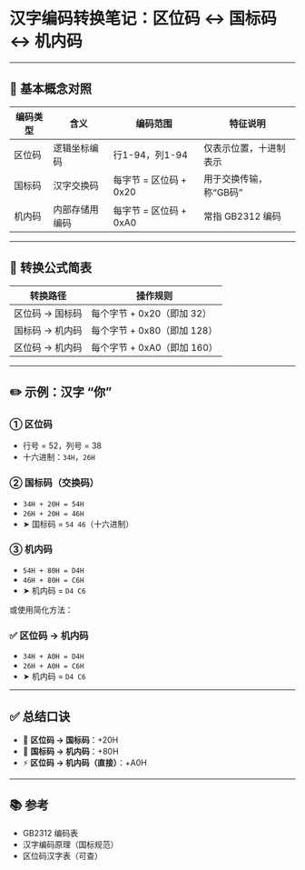 # 汉字编码转换笔记：区位码 ↔ 国标码 ↔ 机内码

---

## 📌 基本概念对照

| 编码类型 | 含义             | 编码范围        | 特征说明                |
|----------|------------------|------------------|-------------------------|
| 区位码   | 逻辑坐标编码     | 行1-94，列1-94   | 仅表示位置，十进制表示  |
| 国标码   | 汉字交换码       | 每字节 = 区位码 + 0x20 | 用于交换传输，称“GB码” |
| 机内码   | 内部存储用编码   | 每字节 = 区位码 + 0xA0 | 常指 GB2312 编码       |

---

## 🔁 转换公式简表

| 转换路径             | 操作规则                          |
|----------------------|-----------------------------------|
| 区位码 → 国标码      | 每个字节 + 0x20（即加 32）         |
| 国标码 → 机内码      | 每个字节 + 0x80（即加 128）        |
| 区位码 → 机内码      | 每个字节 + 0xA0（即加 160）        |

---

## ✏️ 示例：汉字 “你”

### ① 区位码
- 行号 = 52，列号 = 38
- 十六进制：`34H`，`26H`

### ② 国标码（交换码）
- `34H + 20H = 54H`
- `26H + 20H = 46H`
- ➤ 国标码 = `54 46`（十六进制）

### ③ 机内码
- `54H + 80H = D4H`
- `46H + 80H = C6H`
- ➤ 机内码 = `D4 C6`

或使用简化方法：

### ✅ 区位码 → 机内码
- `34H + A0H = D4H`
- `26H + A0H = C6H`
- ➤ 机内码 = `D4 C6`

---

## ✅ 总结口诀

- 🧭 **区位码 → 国标码**：+20H
- 💾 **国标码 → 机内码**：+80H
- ⚡ **区位码 → 机内码（直接）**：+A0H

---

## 📚 参考

- GB2312 编码表
- 汉字编码原理（国标规范）
- 区位码汉字表（可查）
